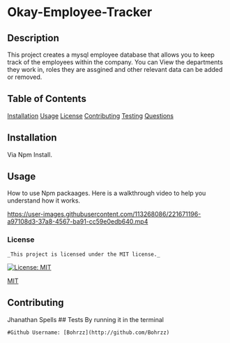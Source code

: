 # Okay-Employee-Tracker

  
  ## Description
  This project creates a mysql employee database that allows you to keep track of the employees within the company.
  You can View the departments they work in, roles they are assgined and other relevant data can be added or removed.
  ## Table of Contents
  [Installation](#installation)
  [Usage](#usage)
  [License](#license)
  [Contributing](#contributing)
  [Testing](#tsets)
  [Questions](#questions)
  
  ## Installation
  Via Npm Install.
  ## Usage
  How to use Npm packaages.
  Here is a walkthrough video to help you understand how it works.
  
  
  

https://user-images.githubusercontent.com/113268086/221671196-a97108d3-37a8-4567-ba91-cc59e0edb640.mp4


  ### License 

    _This project is licensed under the MIT license._
  [![License: MIT](https://img.shields.io/badge/License-MIT-yellow.svg)](https://opensource.org/licenses/MIT)
  
 [MIT](#license) 

  ## Contributing
  Jhanathan Spells
    ## Tests
  By running it in the terminal 
 

    #Github Username: [Bohrzz](http://github.com/Bohrzz)

